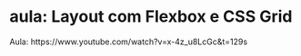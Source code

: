 <h1>aula: Layout com Flexbox e CSS Grid</h1>

<p>Aula: https://www.youtube.com/watch?v=x-4z_u8LcGc&t=129s<p>